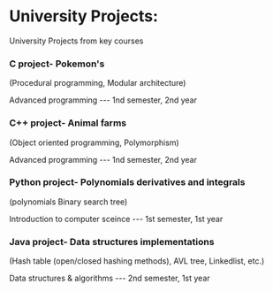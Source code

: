 # University Projects:
University Projects from key courses

### C project- Pokemon's 
(Procedural programming, Modular architecture)

Advanced programming --- 1nd semester, 2nd year

### C++ project- Animal farms
(Object oriented programming, Polymorphism)

Advanced programming --- 1nd semester, 2nd year

### Python project- Polynomials derivatives and integrals 
(polynomials Binary search tree)

Introduction to computer sceince --- 1st semester, 1st year

### Java project- Data structures implementations
(Hash table (open/closed hashing methods), AVL tree, Linkedlist, etc.)

Data structures & algorithms --- 2nd semester, 1st year
